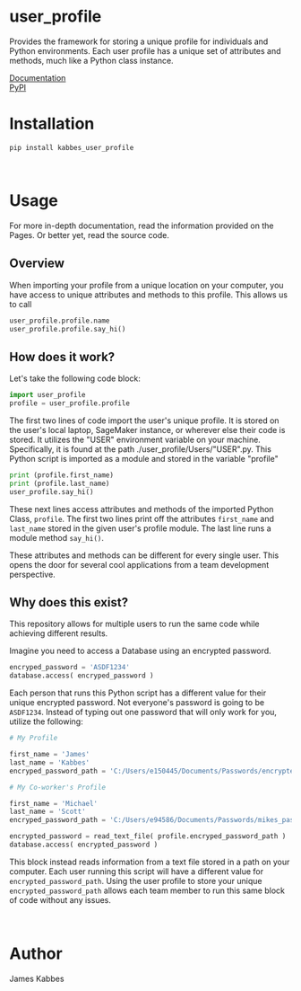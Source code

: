 # user_profile
Provides the framework for storing a unique profile for individuals and Python environments. Each user profile has a unique set of attributes and methods, much like a Python class instance.

[Documentation](https://jameskabbes.github.io/user_profile)<br>
[PyPI](https://pypi.org/project/kabbes-user-profile)

# Installation
`pip install kabbes_user_profile`

<br>

# Usage
For more in-depth documentation, read the information provided on the Pages. Or better yet, read the source code.

## Overview

When importing your profile from a unique location on your computer, you have access to unique attributes and methods to this profile. This allows us to call

```python
user_profile.profile.name
user_profile.profile.say_hi()
```

## How does it work?
Let's take the following code block:
```python
import user_profile
profile = user_profile.profile
```
The first two lines of code import the user's unique profile. It is stored on the user's local laptop, SageMaker instance, or wherever else their code is stored. It utilizes the "USER" environment variable on your machine.
Specifically, it is found at the path ./user_profile/Users/"USER".py. This Python script is imported as a module and stored in the variable "profile"

```python
print (profile.first_name)
print (profile.last_name)
user_profile.say_hi()
```
These next lines access attributes and methods of the imported Python Class, `profile`. The first two lines print off the attributes `first_name` and `last_name` stored in the given user's profile module.
The last line runs a module method `say_hi()`.

These attributes and methods can be different for every single user. This opens the door for several cool applications from a team development perspective.

## Why does this exist?
This repository allows for multiple users to run the same code while achieving different results.

Imagine you need to access a Database using an encrypted password.
```python
encryped_password = 'ASDF1234'
database.access( encryped_password )
```

Each person that runs this Python script has a different value for their unique encrypted password. Not everyone's password is going to be `ASDF1234`. Instead of typing out one password that will only work for you, utilize the following:
```python
# My Profile

first_name = 'James'
last_name = 'Kabbes'
encryped_password_path = 'C:/Users/e150445/Documents/Passwords/encrypted_password.txt'
```
```python
# My Co-worker's Profile

first_name = 'Michael'
last_name = 'Scott'
encryped_password_path = 'C:/Users/e94586/Documents/Passwords/mikes_password.txt'
```
```python
encrypted_password = read_text_file( profile.encryped_password_path )
database.access( encrypted_password )
```

This block instead reads information from a text file stored in a path on your computer. Each user running this script will have a different value for `encrypted_password_path`. Using the user profile to store your unique `encrypted_password_path` allows each team member to run this same block of code without any issues.

<br>

# Author
James Kabbes

